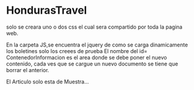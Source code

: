 # HondurasTravel

solo se creara uno o dos css el cual sera compartido por toda la pagina web.


En la carpeta JS,se encuentra el jquery de como se carga dinamicamente los boletines solo los creees de prueba 
El nombre del id= ContenedorInformacion es el area donde se debe poner el nuevo contenido, cada ves que se cargue un nuevo documento se 
tiene que borrar el anterior.

El Articulo solo esta de Muestra...